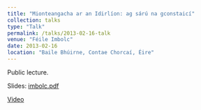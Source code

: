```yaml
---
title: "Mionteangacha ar an Idirlíon: ag sárú na gconstaicí"
collection: talks
type: "Talk"
permalink: /talks/2013-02-16-talk
venue: "Féile Imbolc"
date: 2013-02-16
location: "Baile Bhúirne, Contae Chorcaí, Éire"
---
```


Public lecture.

Slides: [imbolc.pdf](/files/imbolc.pdf)

[Video](https://vimeo.com/63567589)

